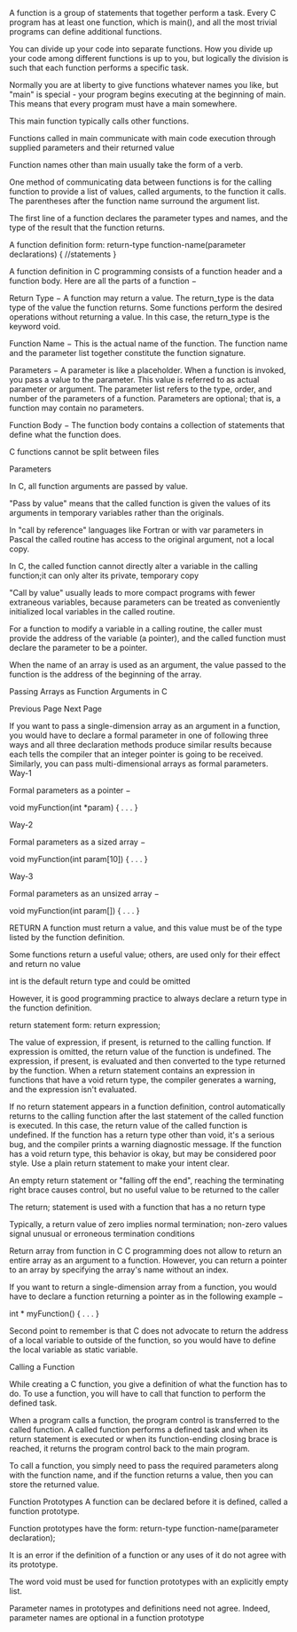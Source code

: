 A function is a group of statements that together perform a task. Every C program has at least one function, which is main(), and all the most trivial programs can define additional functions.

You can divide up your code into separate functions. How you divide up your code among different functions is up to you, but logically the division is such that each function performs a specific task.

Normally you are at liberty to give functions whatever
names you like, but "main" is special - your program begins executing at the beginning of main. This means that every program must have a main somewhere.

This main function typically calls other functions.

Functions called in main communicate with main code execution through
supplied parameters and their returned value


Function names other than main usually take the form of a verb.



One method of communicating data between functions is for the calling
function to provide a list of values, called arguments, to the function it calls.
The parentheses after the function name surround the argument list.

The first line of a function declares the parameter types and names, and the type of the result that the function returns.



A function definition form:
return-type function-name(parameter declarations)
{
  //statements
}


A function definition in C programming consists of a function header and a function body. Here are all the parts of a function −

Return Type − A function may return a value. The return_type is the data type of the value the function returns. Some functions perform the desired operations without returning a value. In this case, the return_type is the keyword void.

Function Name − This is the actual name of the function. The function name and the parameter list together constitute the function signature.

Parameters − A parameter is like a placeholder. When a function is invoked, you pass a value to the parameter. This value is referred to as actual parameter or argument. The parameter list refers to the type, order, and number of the parameters of a function. Parameters are optional; that is, a function may contain no parameters.

Function Body − The function body contains a collection of statements that define what the function does.


C functions cannot be split between files












Parameters

In C, all function arguments are passed by value.

"Pass by value" means that the called function is given the values of its arguments in
temporary variables rather than the originals.

In "call by reference" languages like Fortran or with var parameters in Pascal the called routine has
access to the original argument, not a local copy.

In C, the called function cannot directly alter a variable in the calling function;it can only
alter its private, temporary copy

"Call by value" usually leads to more compact programs with fewer extraneous variables, because parameters can be treated as conveniently initialized local variables in the called routine.

For a function to modify a variable in a calling routine, the caller must provide
the address of the variable (a pointer), and the called function must declare the parameter to be a pointer.

When the name of an array is used as an argument, the value passed to the function is
the address of the beginning of the array.


Passing Arrays as Function Arguments in C

Previous Page
Next Page  

If you want to pass a single-dimension array as an argument in a function, you would have to declare a formal parameter in one of following three ways and all three declaration methods produce similar results because each tells the compiler that an integer pointer is going to be received. Similarly, you can pass multi-dimensional arrays as formal parameters.
Way-1

Formal parameters as a pointer −

void myFunction(int *param) {
   .
   .
   .
}

Way-2

Formal parameters as a sized array −

void myFunction(int param[10]) {
   .
   .
   .
}

Way-3

Formal parameters as an unsized array −

void myFunction(int param[]) {
   .
   .
   .
}









RETURN
A function must return a value, and this value must be of the type listed by the function definition.

Some functions return a useful value; others, are used only for their effect and return
no value


int is the default return type and could be omitted

However, it is good programming practice to always declare a return type in the function definition.


return statement form:
return expression;

The value of expression, if present, is returned to the calling function. If expression is omitted, the return value of the function is undefined. The expression, if present, is evaluated and then converted to the type returned by the function. When a return statement contains an expression in functions that have a void return type, the compiler generates a warning, and the expression isn't evaluated.

If no return statement appears in a function definition, control automatically returns to the calling function after the last statement of the called function is executed. In this case, the return value of the called function is undefined. If the function has a return type other than void, it's a serious bug, and the compiler prints a warning diagnostic message. If the function has a void return type, this behavior is okay, but may be considered poor style. Use a plain return statement to make your intent clear.

An empty return statement or "falling off the end", reaching the terminating right brace causes control, but no useful value to be returned to the caller

The return; statement is used with a function that has a no return type

Typically, a return value of zero implies normal termination; non-zero values signal
unusual or erroneous termination conditions


Return array from function in C
C programming does not allow to return an entire array as an argument to a function. However, you can return a pointer to an array by specifying the array's name without an index.

If you want to return a single-dimension array from a function, you would have to declare a function returning a pointer as in the following example −

int * myFunction() {
   .
   .
   .
}

Second point to remember is that C does not advocate to return the address of a local variable to outside of the function, so you would have to define the local variable as static variable.








Calling a Function

While creating a C function, you give a definition of what the function has to do. To use a function, you will have to call that function to perform the defined task.

When a program calls a function, the program control is transferred to the called function. A called function performs a defined task and when its return statement is executed or when its function-ending closing brace is reached, it returns the program control back to the main program.

To call a function, you simply need to pass the required parameters along with the function name, and if the function returns a value, then you can store the returned value.







Function Prototypes
A function can be declared before it is defined, called a function prototype.

Function prototypes have the form:
return-type function-name(parameter declaration);

It is an error if the definition of a function or any uses of it do not agree with its
prototype.


The word void must be used for function prototypes with an explicitly empty list.

Parameter names in prototypes and definitions need not agree. Indeed, parameter names are optional in a function prototype
